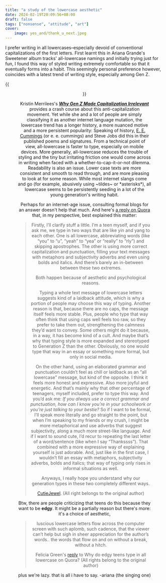 ```yaml
---
title: "a study of the lowercase aesthetic"
date: 2024-02-19T20:09:56+08:00
draft: false
tags: ["nonsense", "attitude", "art"]
cover: 
    image: yes_and/thank_u_next.jpeg
---
```


I prefer writing in all lowercases–especially devoid of conventional capitalizations of the first letters. First learnt this in Ariana Grande's Sweetener album tracks' all-lowercase namings and initially trying just for fun, I found this way of styled writing extremely comfortable so that it eventually forms into a habit. This seemingly personal preference however, coincides with a latest trend of writing style, especially among Gen Z.

{{<figure align="center" src="/yes_and/ag_influence.jpeg" caption="Ariana Grande's iconic, abusive use of all-lowercase writings in her social media posts, do do her fans. Mariah Carey though (see her reply in the lower left corner), still uses the gramatically correct way of typing, even on Instagram.">}}

Kristin Merrilees's [***Why Gen Z Made Capitalization Irrelevant***](https://medium.com/swlh/why-gen-z-made-capitalization-irrelevant-e93f424596bb) provides a crash course about this anti-capitalization movement. Yet while she and a lot of people are simply classifying it as another internet language mutation, the lowercase trend has a longer history, a more nuanced motive and a more persistent popularity: Speaking of history, [E. E. Cummings](http://en.wikipedia.org/wiki/E._E._Cummings) (or e. e. cummings) and Steve Jobs did this in their published poems and signatures. From a technical point of view, all-lowercase is faster to type, especially on mobile devices. More generally, all-lowercase reduces the trouble of styling and the tiny but irritating friction one would come across in writing when faced with a whether-to-cap-it-or-not dilemma. Readability is also an issue. Lower case texts are more consistent and smooth to read through, and are more pleasing to look at for some reason. While most internet slangs come and go (for example, abusively using \~tildes\~ or \*asterisks\*), all lowercase seems to be persistently seeding in a lot of the young generation's writing habit.

Perhaps for an internet-age issue, consulting formal blogs for an answer doesn't help that much. And here's [a reply on Quora](https://qr.ae/ps76lX) that, in my perspective, best explained this matter:

> Firstly, I’ll clarify stuff a little. I’m a teen myself, and if you ask me, we type in two ways that are like yin and yang to each other. One is all lowercase, abbreviating words (like “you” to “u”, “yeah” to “yea” or “really” to “rly”) and skipping apostrophes. The other is using more correct capitalization and punctuation, filling your text messages with metaphors and subjectivity adverbs and even using bolds and italics. And there’s barely an in-between between these two extremes.
>
> Both happen because of aesthetic and psychological reasons.
>
> Typing a whole text message of lowercase letters suggests kind of a laidback attitude, which is why a portion of people may choose this way of typing. Another reason is that, because there are no caps, the message itself feels more stable. Plus, people who type that way often think that using caps well feels too raw, so they prefer to take them out, strengthening the calmness they’d want to convey. Some others might do it because, in a way, it has become kind of a cult. And maybe that’s why that typing style is more expanded and stereotyped to Generation Z than the other. Obviously, no one would type that way in an essay or something more formal, but only in social media.
>
> On the other hand, using an elaborated grammar and punctuation couldn’t feel as chill or laidback as an “all lowercase” message, but kind of the opposite. I think it feels more honest and expressive. Also more joyful and energetic. And that’s mainly why that other percentage of teenagers, myself included, prefer to type this way. And you’d ask me: *If you always use a correct grammar and punctuation, how can I know you’re in your schoolwork or you’re just talking to your bestie?* So if I want to be formal, I’ll speak more literally and go straight to the point, but when I’m speaking to my friends or my crush, I might be more metaphorical and use adverbs that suggest subjectivity, along a much more street-like language. And if I want to sound cute, I’d recur to repeating the last letter of a word/sentence (like when I say “Thankssss”). That combined with a more expressive way of explaining yourself is just adorable. And, just like in the first case, I wouldn’t fill an essay with metaphors, subjectivity adverbs, bolds and italics; that way of typing only rises in informal situations as well.
>
> Anyways, I really hope you understand why our generation types in these two completely different ways.
>
> [CutieJewel](https://www.quora.com/profile/CutieJewel). (All right belongs to the original author)

Btw, there are people criticizing that teens do this because they want to be **edgy**. It might be a partially reason but there's more: it's a choice of aesthetic,

> luscious lowercase letters flow across the computer screen with such aplomb, such cadence, that the viewer can’t help but sigh in sheer appreciation for the author’s words.. the words that flow on and on without a break, without a hitch.
>
> Felicia Green's [reply](https://qr.ae/ps76E6) to Why do edgy teens type in all lowercase on Quora? (All rights belong to the original author)

plus we're lazy. that is all i have to say. -ariana (the singing one)
